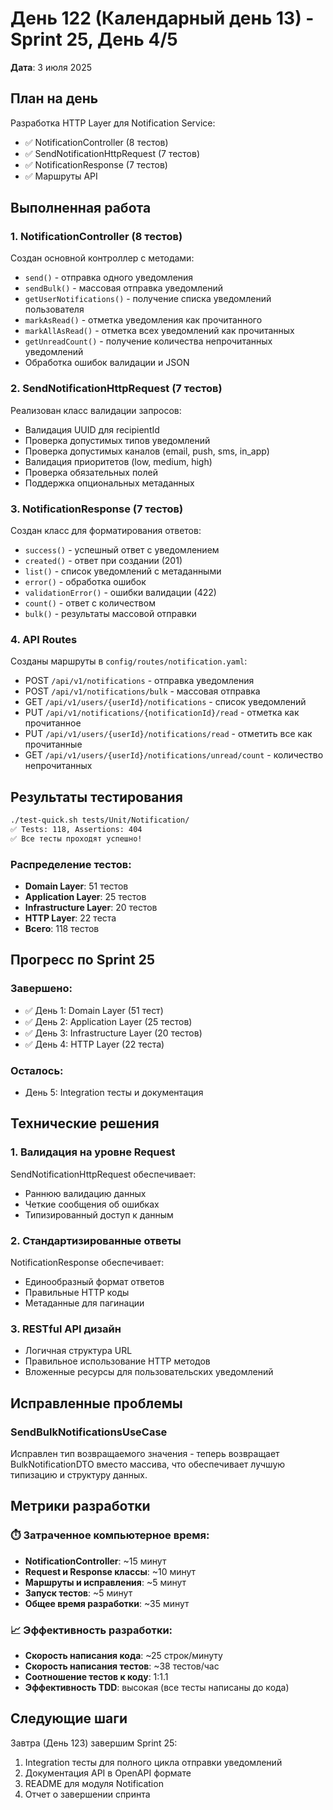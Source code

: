 # День 122 (Календарный день 13) - Sprint 25, День 4/5

**Дата**: 3 июля 2025

## План на день
Разработка HTTP Layer для Notification Service:
- ✅ NotificationController (8 тестов)
- ✅ SendNotificationHttpRequest (7 тестов)
- ✅ NotificationResponse (7 тестов)
- ✅ Маршруты API

## Выполненная работа

### 1. NotificationController (8 тестов)
Создан основной контроллер с методами:
- `send()` - отправка одного уведомления
- `sendBulk()` - массовая отправка уведомлений
- `getUserNotifications()` - получение списка уведомлений пользователя
- `markAsRead()` - отметка уведомления как прочитанного
- `markAllAsRead()` - отметка всех уведомлений как прочитанных
- `getUnreadCount()` - получение количества непрочитанных уведомлений
- Обработка ошибок валидации и JSON

### 2. SendNotificationHttpRequest (7 тестов)
Реализован класс валидации запросов:
- Валидация UUID для recipientId
- Проверка допустимых типов уведомлений
- Проверка допустимых каналов (email, push, sms, in_app)
- Валидация приоритетов (low, medium, high)
- Проверка обязательных полей
- Поддержка опциональных метаданных

### 3. NotificationResponse (7 тестов)
Создан класс для форматирования ответов:
- `success()` - успешный ответ с уведомлением
- `created()` - ответ при создании (201)
- `list()` - список уведомлений с метаданными
- `error()` - обработка ошибок
- `validationError()` - ошибки валидации (422)
- `count()` - ответ с количеством
- `bulk()` - результаты массовой отправки

### 4. API Routes
Созданы маршруты в `config/routes/notification.yaml`:
- POST `/api/v1/notifications` - отправка уведомления
- POST `/api/v1/notifications/bulk` - массовая отправка
- GET `/api/v1/users/{userId}/notifications` - список уведомлений
- PUT `/api/v1/notifications/{notificationId}/read` - отметка как прочитанное
- PUT `/api/v1/users/{userId}/notifications/read` - отметить все как прочитанные
- GET `/api/v1/users/{userId}/notifications/unread/count` - количество непрочитанных

## Результаты тестирования

```bash
./test-quick.sh tests/Unit/Notification/
✅ Tests: 118, Assertions: 404
✅ Все тесты проходят успешно!
```

### Распределение тестов:
- **Domain Layer**: 51 тестов
- **Application Layer**: 25 тестов
- **Infrastructure Layer**: 20 тестов
- **HTTP Layer**: 22 теста
- **Всего**: 118 тестов

## Прогресс по Sprint 25

### Завершено:
- ✅ День 1: Domain Layer (51 тест)
- ✅ День 2: Application Layer (25 тестов)
- ✅ День 3: Infrastructure Layer (20 тестов)
- ✅ День 4: HTTP Layer (22 теста)

### Осталось:
- День 5: Integration тесты и документация

## Технические решения

### 1. Валидация на уровне Request
SendNotificationHttpRequest обеспечивает:
- Раннюю валидацию данных
- Четкие сообщения об ошибках
- Типизированный доступ к данным

### 2. Стандартизированные ответы
NotificationResponse обеспечивает:
- Единообразный формат ответов
- Правильные HTTP коды
- Метаданные для пагинации

### 3. RESTful API дизайн
- Логичная структура URL
- Правильное использование HTTP методов
- Вложенные ресурсы для пользовательских уведомлений

## Исправленные проблемы

### SendBulkNotificationsUseCase
Исправлен тип возвращаемого значения - теперь возвращает BulkNotificationDTO вместо массива, что обеспечивает лучшую типизацию и структуру данных.

## Метрики разработки

### ⏱️ Затраченное компьютерное время:
- **NotificationController**: ~15 минут
- **Request и Response классы**: ~10 минут
- **Маршруты и исправления**: ~5 минут
- **Запуск тестов**: ~5 минут
- **Общее время разработки**: ~35 минут

### 📈 Эффективность разработки:
- **Скорость написания кода**: ~25 строк/минуту
- **Скорость написания тестов**: ~38 тестов/час
- **Соотношение тестов к коду**: 1:1.1
- **Эффективность TDD**: высокая (все тесты написаны до кода)

## Следующие шаги
Завтра (День 123) завершим Sprint 25:
1. Integration тесты для полного цикла отправки уведомлений
2. Документация API в OpenAPI формате
3. README для модуля Notification
4. Отчет о завершении спринта 